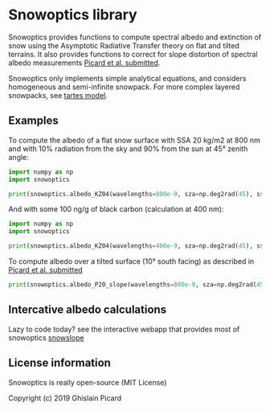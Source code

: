 

Snowoptics library
===================

Snowoptics provides functions to compute spectral albedo and extinction of snow using the Asymptotic Radiative Transfer theory on flat and tilted terrains. It also provides functions to correct for slope distortion of spectral albedo measurements [Picard et al. submitted]().

Snowoptics only implements simple analytical equations, and considers homogeneous and semi-infinite snowpack. For more complex layered snowpacks, see [tartes model](https://pypi.org/project/tartes/).

Examples
----------

To compute the albedo of a flat snow surface with SSA 20 kg/m2 at 800 nm and with 10% radiation from the sky and 90% from the sun at 45° zenith angle:

```python
import numpy as np
import snowoptics

print(snowoptics.albedo_KZ04(wavelengths=800e-9, sza=np.deg2rad(45), ssa=20, r_difftot=0.1))
```

And with some 100 ng/g of black carbon (calculation at 400 nm):

```python
import numpy as np
import snowoptics

print(snowoptics.albedo_KZ04(wavelengths=400e-9, sza=np.deg2rad(45), ssa=20, r_difftot=0.1, {'BC': 100e-9}))
```

To compute albedo over a tilted surface (10° south facing) as described in [Picard et al. submitted]()

```python
print(snowoptics.albedo_P20_slope(wavelengths=800e-9, sza=np.deg2rad(45), saa=np.deg2rad(180), ssa=20, r_difftot=0.1, slope=np.deg2rad(10), aspect=np.deg2rad(180), model="small_slope"))
```

Intercative albedo calculations
--------------------------------

Lazy to code today? see the interactive webapp that provides most of snowoptics [snowslope](https://snowslope.pythonanywhere.com/)

License information
---------------------

Snowoptics is really open-source (MIT License)

Copyright (c) 2019 Ghislain Picard



